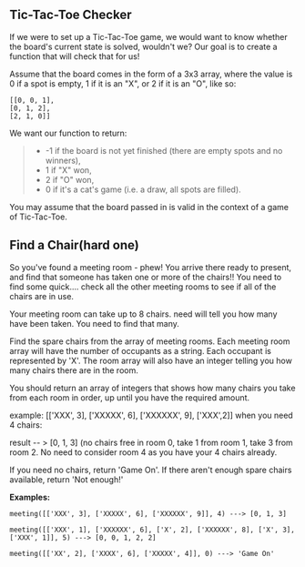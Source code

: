 ## Tic-Tac-Toe Checker

If we were to set up a Tic-Tac-Toe game, we would want to know whether the board's current state is solved, wouldn't we? Our goal is to create a function that will check that for us!

Assume that the board comes in the form of a 3x3 array, where the value is 0 if a spot is empty, 1 if it is an "X", or 2 if it is an "O", like so:

    [[0, 0, 1],
    [0, 1, 2],
    [2, 1, 0]]

We want our function to return:

> -   -1 if the board is not yet finished (there are empty spots and no winners),
> -   1 if "X" won,
> -   2 if "O" won,
> -   0 if it's a cat's game (i.e. a draw, all spots are filled).

You may assume that the board passed in is valid in the context of a game of Tic-Tac-Toe.


## Find a Chair(hard one)

So you've found a meeting room - phew! You arrive there ready to present, and find that someone has taken one or more of the chairs!! You need to find some quick.... check all the other meeting rooms to see if all of the chairs are in use.

Your meeting room can take up to 8 chairs. need will tell you how many have been taken. You need to find that many.

Find the spare chairs from the array of meeting rooms. Each meeting room array will have the number of occupants as a string. Each occupant is represented by 'X'. The room array will also have an integer telling you how many chairs there are in the room.

You should return an array of integers that shows how many chairs you take from each room in order, up until you have the required amount.

example: [['XXX', 3], ['XXXXX', 6], ['XXXXXX', 9], ['XXX',2]] when you need 4 chairs:

result -- > [0, 1, 3] (no chairs free in room 0, take 1 from room 1, take 3 from room 2. No need to consider room 4 as you have your 4 chairs already.

If you need no chairs, return 'Game On'. If there aren't enough spare chairs available, return 'Not enough!'

**Examples:**

    meeting([['XXX', 3], ['XXXXX', 6], ['XXXXXX', 9]], 4) ---> [0, 1, 3]
    
    meeting([['XXX', 1], ['XXXXXX', 6], ['X', 2], ['XXXXXX', 8], ['X', 3], ['XXX', 1]], 5) ---> [0, 0, 1, 2, 2]
    
    meeting([['XX', 2], ['XXXX', 6], ['XXXXX', 4]], 0) ---> 'Game On'